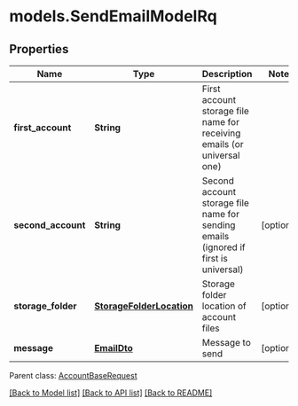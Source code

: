 # models.SendEmailModelRq
## Properties
Name | Type | Description | Notes
------------ | ------------- | ------------- | -------------
**first_account** | **String** | First account storage file name for receiving emails (or universal one)              | 
**second_account** | **String** | Second account storage file name for sending emails (ignored if first is universal)              | [optional] 
**storage_folder** | [**StorageFolderLocation**](StorageFolderLocation.md) | Storage folder location of account files              | [optional] 
**message** | [**EmailDto**](EmailDto.md) | Message to send              | [optional] 

 Parent class: [AccountBaseRequest](AccountBaseRequest.md)

[[Back to Model list]](README.md#documentation-for-models) [[Back to API list]](README.md#documentation-for-api-endpoints) [[Back to README]](README.md)


